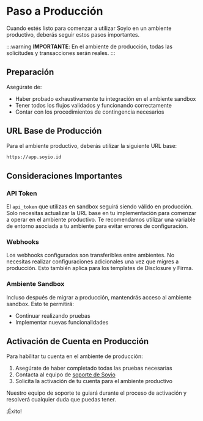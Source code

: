 # Paso a Producción

Cuando estés listo para comenzar a utilizar Soyio en un ambiente productivo, deberás seguir estos pasos importantes.

:::warning
**IMPORTANTE**: En el ambiente de producción, todas las solicitudes y transacciones serán reales.
:::


## Preparación

Asegúrate de:

- Haber probado exhaustivamente tu integración en el ambiente sandbox
- Tener todos los flujos validados y funcionando correctamente
- Contar con los procedimientos de contingencia necesarios

## URL Base de Producción

Para el ambiente productivo, deberás utilizar la siguiente URL base:

```bash
https://app.soyio.id
```

## Consideraciones Importantes

### API Token

El `api_token` que utilizas en sandbox seguirá siendo válido en producción. Solo necesitas actualizar la URL base en tu implementación para comenzar a operar en el ambiente productivo. Te recomendamos utilizar una variable de entorno asociada a tu ambiente para evitar errores de configuración.

### Webhooks

Los webhooks configurados son transferibles entre ambientes. No necesitas realizar configuraciones adicionales una vez que migres a producción. Esto también aplica para los templates de Disclosure y Firma.

### Ambiente Sandbox

Incluso después de migrar a producción, mantendrás acceso al ambiente sandbox. Esto te permitirá:
- Continuar realizando pruebas
- Implementar nuevas funcionalidades

## Activación de Cuenta en Producción

Para habilitar tu cuenta en el ambiente de producción:

1. Asegúrate de haber completado todas las pruebas necesarias
2. Contacta al equipo de [soporte de Soyio](mailto:soporte@soyio.id)
3. Solicita la activación de tu cuenta para el ambiente productivo

Nuestro equipo de soporte te guiará durante el proceso de activación y resolverá cualquier duda que puedas tener.

¡Éxito!
